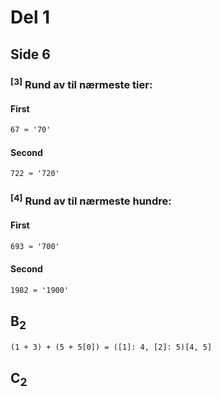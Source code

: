 # Del 1



## Side 6



### <sup>[3]</sup> Rund av til nærmeste tier:


#### First
```txt
67 ≈ '70'
```

#### Second
```txt
722 ≈ '720'
```



### <sup>[4]</sup> Rund av til nærmeste hundre:


#### First
```txt
693 ≈ '700'
```

#### Second
```txt
1982 ≈ '1900'
```


## B<sub>2</sub>
```txt
(1 + 3) + (5 + 5[0]) = ([1]: 4, [2]: 5)[4, 5]
```

## C<sub>2</sub>
```txt

```
